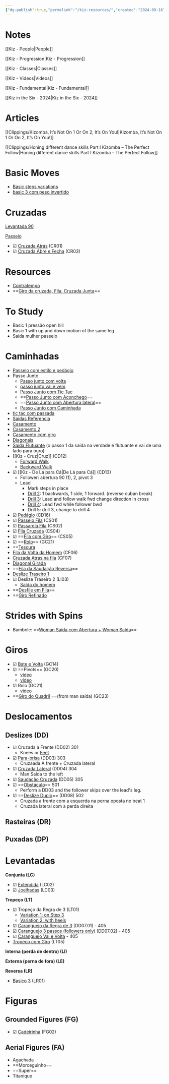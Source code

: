 ```yaml
---
{"dg-publish":true,"permalink":"/kiz-resources/","created":"2024-09-16T18:52:41.084-04:00","updated":"2024-11-20T13:02:46.897-05:00"}
---
```



# Notes

[[Kiz - People\|People]]

[[Kiz - Progression\|Kiz - Progression]]

[[Kiz - Classes\|Classes]]

[[Kiz - Videos\|Videos]]

[[Kiz - Fundamental\|Kiz - Fundamental]]

[[Kiz in the Six - 2024\|Kiz in the Six - 2024]]

# Articles

[[Clippings/Kizomba, It’s Not On 1 Or On 2, It’s On You!\|Kizomba, It’s Not On 1 Or On 2, It’s On You!]]

[[Clippings/Honing different dance skills Part I Kizomba – The Perfect Follow\|Honing different dance skills Part I Kizomba – The Perfect Follow]]

# Basic Moves

- [Basic steps variations](https://www.youtube.com/watch?v=yLmnLlqy6S8)
- [basic 3 com peso invertido](https://youtu.be/Qxw3Nc1VSXk?si=F4dLa8cb232Bjki_)

# Cruzadas

[Levantada 90](https://youtu.be/PMx9iNE6pgI?si=siZaIGZ6xnEQYgf8&t=389)

[Passeio](https://youtu.be/PMx9iNE6pgI?si=tN7wmiEcdB6DLcUf&t=714)

- ☑ [Cruzada Atrás](https://youtu.be/OYtkgTlX3LA?si=ymM00OalLDV3zyXW) (CR01)
- ☑ [Cruzada Abre e Fecha](https://youtu.be/2lN9WdCBDhM?si=WdigK08fj9Yr4UR_&t=119) (CR03)

# Resources

- [Contratempo](https://youtu.be/1AXOLfTd4HE?si=V0g7dBPfTmBNPa6A)
- ==[Giro da cruzada, Fila, Cruzada Junta](https://youtu.be/qyyPo1X921s?si=zJ8QeqcKCddZh8qg&t=9)==

# To Study

- Basic 1 pressão open hill 
- Basic 1 with up and down motion of the same leg 
- Saída mulher passeio 

# Caminhadas

- [Passeio com estilo e pedágio](https://youtu.be/KKXyOPnuM_U?si=6V2g6bf6jgn1QMVt)
- Passo Junto
	- [Passo junto com volta](https://youtu.be/2lN9WdCBDhM?si=5cIlJ3IlJKNwHav7&t=81)
	- [passo junto vai e vem](https://youtu.be/QEusAbNaQ-0?si=phpxZJZ56Yf7Ra1_)
	- [Passo Junto com Tic Tac](https://youtu.be/r-e6VsdLlpM?si=iTMbsjW-y0xdNczj)
	- ==[Passo Junto com Aconchego](https://youtu.be/_c8h1PGvQ60?si=6ZCIpuZLVpGyhos6)==
	- ==[Passo Junto com Abertura lateral](https://youtu.be/2o20Rpt5mo8?si=X7LrR_RmPvOQAeGH)==
	- [Passo Junto com Caminhada](https://youtu.be/4t5-b-grUt0?si=-3AyzHhu6-17mLHy)
- [tic tac com passada](https://youtu.be/K0ipnPYU5Oc?si=uoajoi1H70OZfS9S)
- [Saídas Referencia](https://youtu.be/GxeaaQzvdT8?si=hYJ-Fk4iawheMSRZ&t=966)
- [Casamento](https://youtu.be/GxeaaQzvdT8?si=1n4lIMzpOniNQ5DA&t=562)
- [Casamento 2](https://youtu.be/GxeaaQzvdT8?si=8VAIxmM-mWzK9WXI&t=640)
- [Casamento com giro](https://youtu.be/GxeaaQzvdT8?si=CEjIQqlz4jBRgySx&t=781)
- [Diagonais](https://youtu.be/XBJxKKIzOFc?si=lbAoHJsz6hGhOs-h)
- [Saída Flutuante](<https://youtu.be/fIPdbsICV-c?si=I75rbUDd4smlpImk>) (o passo 1 da saída na verdade é flutuante e vai de uma lado para ouro)
- [[Kiz - Cruz\|Cruz]] (CD12)
	- [Forward Walk](https://youtu.be/qzsj4ShqJXM?si=Sh9lTHmfaHHitev2&t=672)
	- [Backward Walk](https://youtu.be/qzsj4ShqJXM?si=iNomQspFgmZKTHi2&t=687)
- ☑ [[Kiz - De Lá para Cá\|De Lá para Cá]] (CD13)
	- Follower: abertura 90 (1), 2, pivot 3
	- Lead
		- Mark steps in place
		- [Drill 2](https://youtu.be/qzsj4ShqJXM?si=GLxkkkMABWlcbg-b&t=208): 1 backwards, 1 side, 1 forward. (reverse cuban break)
		- [Drill 3](https://youtu.be/qzsj4ShqJXM?si=EpImO44TkNJ4ad8o&t=347): Lead and follow walk fwd change direction in cross
		- [Drill 4](https://youtu.be/qzsj4ShqJXM?si=JbN_jInK8FF13gi3&t=456): Lead fwd while follower bwd
		- Drill 5: drill 3, change to drill 4
- ☑ [Pedágio](https://youtu.be/aprZyUIE72o?si=WG1148bXqXeTycBj) (CD16)
- ☑ [Passeio Fila](https://youtu.be/EL2LZ5hcWRc?si=9W7qgro4RZKfxkMz) (CS01)
- ☑ [Passarela Fila](https://youtu.be/7TVNeoGtltU?si=dgUn0uIzqrpoEuM1&t=7) (CS02)
- ☑ [Fila Cruzada](https://youtu.be/V88h5Dibl3s?si=4WYFqS7MoH1TlBgg) (CS04)
- ☑ ==[Fila com Giro](https://youtu.be/V0BJM4QR_OM?si=lUROSxMiSJUBlyMG)== (CS05)
- ☑ ==[Rolo](https://youtu.be/Pl_cgRpcfeE?si=4JIU3zXIW2PWlla2)== (GC21)
- ==[Tesoura](https://youtu.be/PMlEG0Ph9_A?si=pZubu33VAnLa_f7F)
- [Fila da Volta da Homem](https://youtu.be/hlL1kVzQYcs?si=bEFkmqDBJuy7wr0B&t=11) (CF06)
- [Cruzada Atrás na fila](https://youtu.be/TFwvBwwXDLM?si=9p7moEBtEH-PN4Wt) (CF07)
- [Diagonal Girada](https://youtu.be/_ywWUsvzAiA?si=YirqUV8-MpuLbC1T&t=10)
- ==[Fila da Saudação Reversa](https://youtu.be/ZTLQSm2-tB0?si=rQdSCx8eSFtGj7In)==
- [Deslize Traseiro 1](https://youtu.be/ZexYrlsttsQ?si=aS7in2ETmS2hGzEC)
- ☑ Deslize Traseiro 2 (LI03)
	- [Saída do homem](https://youtu.be/lTSwYZBqSow?si=k8cqQODDR6b2-Urh&t=89)
- ==[Desfile em Fila](https://youtu.be/pYbazYtN2sQ?si=aUUKlt06QW8zwE6i)==
- ==[Giro Refinado](https://youtu.be/7qn-bYYcKFs?si=oIw8DrDAQhIo2NoC)

# Strides with Spins

- Bambole: ==[Woman Saída com Abertura + Woman Saída](https://www.youtube.com/watch?v=eNN3tjgi5yU&list=PLwK81NqKJka0fy__-SP-TY-Hdcndorn6X)==

# Giros

- ☑ [Bate e Volta](https://youtu.be/Pl_cgRpcfeE?si=FyGcMcSu37mQsjtq) (GC14)
- ☑ ==Pivots== (GC20)
	- [video](https://youtu.be/wT1i3pMbgSM?si=0UdP1XDozyoSK5Is)
	- [video](https://youtu.be/hD5dBWb4q-k?si=m_BjX0HT_A98slja)
- ☑ Rolo (GC21)
	- [video](https://youtu.be/2lN9WdCBDhM?si=ssMLqeqqQMfSISn9)
- ==[Giro do Quadril](https://youtu.be/mgmirxlADvk?si=QDuXKneHLF2abGJg&t=23) ==(from man saída) (GC23)

# Deslocamentos

## Deslizes (DD)

- ☑ Cruzada a Frente (DD02) 301
	- Knees or [Feet](https://youtu.be/tvwLmZELo-k?si=ZKzoQk3SsKZj88Gq&t=188)
- ☑ [Para-brisa](https://youtu.be/tvwLmZELo-k?si=Vll2cSKhHvJcL15r&t=576) (DD03) 303
	- Cruzaada A frente + Cruzada lateral
- ☑ [Cruzada Lateral](https://youtu.be/icttHOiKwys?si=Ndb6qWmYttEcVxkk&t=179) (DD04) 304
	- Man Saída to the left
- ☑ [Saudação Cruzada](https://youtu.be/qyEfa7v5RYo?si=bqTjzjq1D3LZ_XcF) (DD05) 305
- ☑ ==[Obstáculo](https://youtu.be/2lN9WdCBDhM?si=N64FeZ18Mr2JqI66&t=56)== 501
	- Perform a DD03 and the follower skips over the lead's leg.
- ☑ ==[Deslize Duplo](https://youtu.be/icttHOiKwys?si=w2zaswtNJD4hV7Xl&t=320)== (DD08) 502
	- Cruzada a frente com a esquerda na perna oposta no beat 1
	- Cruzada lateral com a perda direita

## Rasteiras (DR)

## Puxadas (DP)

# Levantadas

**Conjunta (LC)**

- ☑ [Extendida](https://youtu.be/CapnLZvqKTI?si=J_NfIJeNWO_auR8Z&t=636) (LC02)
- ☑ [Joelhadas](https://youtu.be/CapnLZvqKTI?si=SYKzFli8xF60cjpy&t=630) (LC03)

**Tropeço (LT)**
- ☑ Tropeço da Regra de 3 (LT01)
	- [Variation 1: on Step 3](https://youtu.be/gcVuqG7Z0uQ?si=r_RlCmrJrPW-mWv1&t=59)
	- [Variation 2: with heels](https://youtu.be/gcVuqG7Z0uQ?si=T2HEIzqZ_E652zBo&t=147)
- ☑ [Caranguejo da Regra de 3](https://youtu.be/lTSwYZBqSow?si=zA2EvmEJ_8ptHMVz&t=54) (DD07.01) - 405
- ☑ [Caranguejo 3 passos (followers only)](https://youtu.be/xULxFEtKis8?si=wY81KJZTsXTXySQG&t=60) (DD07.02) - 405
- ☑ [Caranguejo Vai e Volta](https://youtu.be/1CSYFfFPHVs?si=PQMya-_1K4T0h514) - 405
- [Tropeço com Giro](https://youtu.be/xUpCX6tw1KQ?si=Dhdb_gF7jVDz-WYy&t=32) (LT05)

**Interna (perda de dentro) (LI)**



**Externa (perna de fora) (LE)**

**Reversa (LR)**
- [Basico 3](https://youtu.be/Z1oJC4Q6vvY?si=GLhbGhQbj0aISkcj) (LR01)

# Figuras

## Grounded Figures (FG)

- ☑ [Cadeirinha](https://youtu.be/Ql9c9NFI4_8?si=QhDFvUF4UPcMSpcS) (FG02)

## Aerial Figures (FA)

- Agachada
- ==Morceguinho==
- ==Super==
- Titanique
